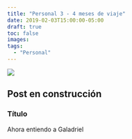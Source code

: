 ```yaml
---
title: "Personal 3 - 4 meses de viaje"
date: 2019-02-03T15:00:00-05:00
draft: true
toc: false
images:
tags: 
  - "Personal"
---
```


<img src="https://i.imgur.com/cOsbk7a.jpg">

## Post en construcción

### Título
Ahora entiendo a Galadriel